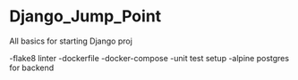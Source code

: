 # Django_Jump_Point
All basics for starting Django proj

-flake8 linter
-dockerfile
-docker-compose
-unit test setup
-alpine postgres for backend
